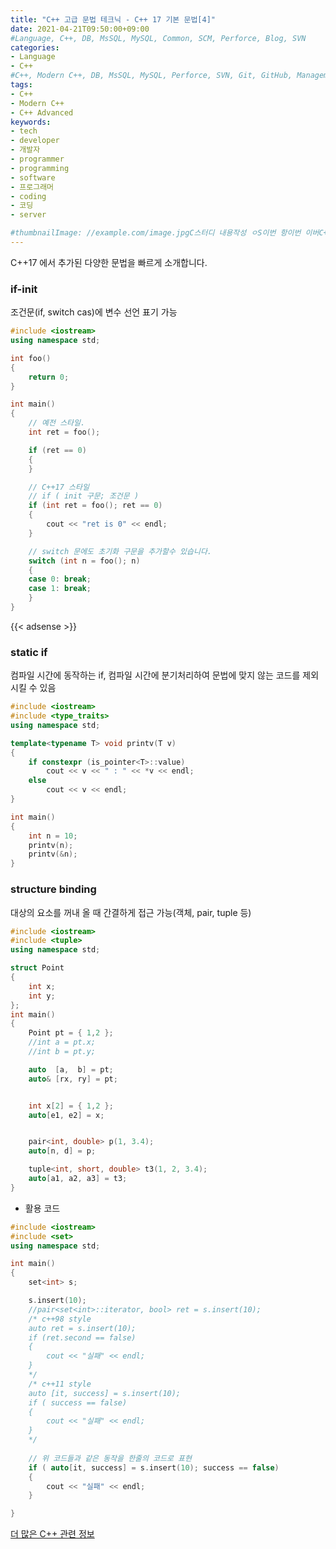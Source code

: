 ```yaml
---
title: "C++ 고급 문법 테크닉 - C++ 17 기본 문법[4]"
date: 2021-04-21T09:50:00+09:00
#Language, C++, DB, MsSQL, MySQL, Common, SCM, Perforce, Blog, SVN
categories:
- Language
- C++
#C++, Modern C++, DB, MsSQL, MySQL, Perforce, SVN, Git, GitHub, Management, Blog, Hugo, Architecture
tags:
- C++
- Modern C++
- C++ Advanced
keywords:
- tech
- developer
- 개발자
- programmer
- programming
- software
- 프로그래머
- coding
- 코딩
- server

#thumbnailImage: //example.com/image.jpgC스터디 내용작성 ㅇS이번 항이번 이버C++ 
---
```


C++17 에서 추가된 다양한 문법을 빠르게 소개합니다.

<!--more-->

  

  ### if-init

조건문(if, switch cas)에 변수 선언 표기 가능

```cpp
#include <iostream>
using namespace std;

int foo()
{
	return 0;
}

int main()
{
	// 예전 스타일.
	int ret = foo();

	if (ret == 0)
	{
	}

	// C++17 스타일
	// if ( init 구문; 조건문 )
	if (int ret = foo(); ret == 0)
	{
		cout << "ret is 0" << endl;
	}

	// switch 문에도 초기화 구문을 추가할수 있습니다.
	switch (int n = foo(); n)
	{
	case 0: break;
	case 1: break;
	}
}  
```

{{< adsense >}}

### static if

컴파일 시간에 동작하는 if, 컴파일 시간에 분기처리하여 문법에 맞지 않는 코드를 제외 시킬 수 있음

```cpp
#include <iostream>
#include <type_traits>
using namespace std;

template<typename T> void printv(T v)
{
	if constexpr (is_pointer<T>::value)	
		cout << v << " : " << *v << endl;
	else
		cout << v << endl;
}

int main()
{
	int n = 10;
	printv(n);
	printv(&n);
}
```

  

### structure binding

대상의 요소를 꺼내 올 때 간결하게 접근 가능(객체, pair, tuple 등)

```cpp
#include <iostream>
#include <tuple>
using namespace std;

struct Point
{
	int x;
	int y;
};
int main()
{
	Point pt = { 1,2 };
	//int a = pt.x;
	//int b = pt.y;

	auto  [a,  b] = pt;
	auto& [rx, ry] = pt;


	int x[2] = { 1,2 };
	auto[e1, e2] = x;


	pair<int, double> p(1, 3.4);
	auto[n, d] = p;

	tuple<int, short, double> t3(1, 2, 3.4);
	auto[a1, a2, a3] = t3;
}
```

- 활용 코드

```cpp
#include <iostream>
#include <set>
using namespace std;

int main()
{
	set<int> s;

	s.insert(10);
	//pair<set<int>::iterator, bool> ret = s.insert(10);
	/* c++98 style
	auto ret = s.insert(10);
	if (ret.second == false)
	{
		cout << "실패" << endl;
	}
	*/
	/* c++11 style
	auto [it, success] = s.insert(10);
	if ( success == false)
	{
		cout << "실패" << endl;
	}
	*/
	
    // 위 코드들과 같은 동작을 한줄의 코드로 표현
	if ( auto[it, success] = s.insert(10); success == false)
	{
		cout << "실패" << endl;
	}

}
```

  

  

[더 많은 C++ 관련 정보](https://en.cppreference.com/w/)